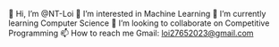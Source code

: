 👋 Hi, I’m @NT-Loi
👀 I’m interested in Machine Learning
🌱 I’m currently learning Computer Science
💞️ I’m looking to collaborate on Competitive Programming
📫 How to reach me 
    Gmail: loi27652023@gmail.com
    

